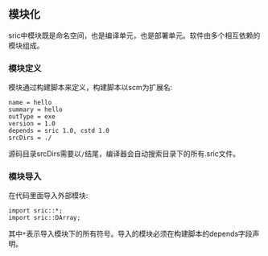 ## 模块化
sric中模块既是命名空间，也是编译单元，也是部署单元。软件由多个相互依赖的模块组成。

### 模块定义
模块通过构建脚本来定义，构建脚本以scm为扩展名:
```
name = hello
summary = hello
outType = exe
version = 1.0
depends = sric 1.0, cstd 1.0
srcDirs = ./
```
源码目录srcDirs需要以`/`结尾，编译器会自动搜索目录下的所有.sric文件。


### 模块导入
在代码里面导入外部模块:
```
import sric::*;
import sric::DArray;
```
其中`*`表示导入模块下的所有符号。导入的模块必须在构建脚本的depends字段声明。
